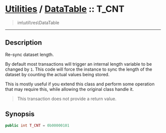 # [Utilities](util.md) / [DataTable](util-DataTable.md) :: T_CNT
 > im\util\res\DataTable
____

## Description
Re-sync dataset length.

By default most transactions will trigger an internal
length variable to be changed by `1`. This code will
force the instance to sync the length of the dataset by
counting the actual values being stored.

This is mostly useful if you extend this class and perform some operation
that may require this, while allowing the original class handle it.

 > This transaction does not provide a return value.  

## Synopsis
```php
public int T_CNT = 0b00000101
```
